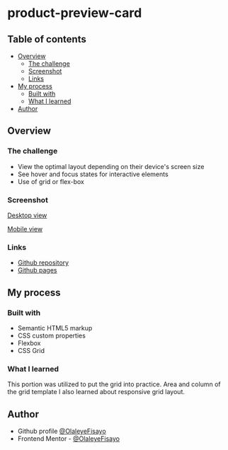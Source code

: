 # product-preview-card


## Table of contents

- [Overview](#overview)
  - [The challenge](#the-challenge)
  - [Screenshot](#screenshot)
  - [Links](#links)
- [My process](#my-process)
  - [Built with](#built-with)
  - [What I learned](#what-i-learned)
- [Author](#author)



## Overview

### The challenge

- View the optimal layout depending on their device's screen size
- See hover and focus states for interactive elements
- Use of grid or flex-box

### Screenshot

[Desktop view](./images/desktop_view.png)


[Mobile view](./images/mobile-view.png)


### Links

- [Github repository](https://github.com/OlaleyeFisayo/product-preview-card)
- [Github pages](https://olaleyefisayo.github.io/product-preview-card/)

## My process

### Built with

- Semantic HTML5 markup
- CSS custom properties
- Flexbox
- CSS Grid

### What I learned

This portion was utilized to put the grid into practice. Area and column of the grid template I also learned about responsive grid layout.

## Author

- Github profile [@OlaleyeFisayo](https://github.com/OlaleyeFisayo)
- Frontend Mentor - [@OlaleyeFisayo](https://www.frontendmentor.io/profile/OlaleyeFisayo)